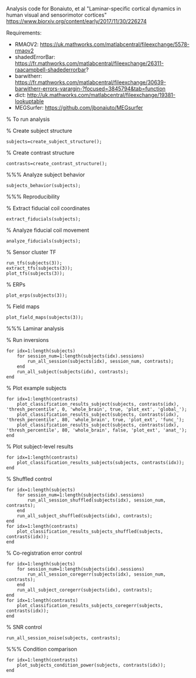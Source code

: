 Analysis code for Bonaiuto, et al "Laminar-specific cortical dynamics in human visual and sensorimotor cortices"
https://www.biorxiv.org/content/early/2017/11/30/226274

Requirements:

* RMAOV2: https://uk.mathworks.com/matlabcentral/fileexchange/5578-rmaov2
* shadedErrorBar: https://fr.mathworks.com/matlabcentral/fileexchange/26311-raacampbell-shadederrorbar?
* barwitherr: https://fr.mathworks.com/matlabcentral/fileexchange/30639-barwitherr-errors-varargin-?focused=3845794&tab=function
* dict: http://uk.mathworks.com/matlabcentral/fileexchange/19381-lookuptable
* MEGSurfer: https://github.com/jbonaiuto/MEGsurfer

% To run analysis


% Create subject structure

    subjects=create_subject_structure();

% Create contrast structure

    contrasts=create_contrast_structure();


%%% Analyze subject behavior

    subjects_behavior(subjects);


%%% Reproducibility

% Extract fiducial coil coordinates

    extract_fiducials(subjects);

% Analyze fiducial coil movement

    analyze_fiducials(subjects);


% Sensor cluster TF

    run_tfs(subjects(3));
    extract_tfs(subjects(3));
    plot_tfs(subjects(3));


% ERPs

    plot_erps(subjects(3));


% Field maps

    plot_field_maps(subjects(3));


%%% Laminar analysis

% Run inversions

    for idx=1:length(subjects)
        for session_num=1:length(subjects(idx).sessions)
            run_all_session(subjects(idx), session_num, contrasts);
        end
        run_all_subject(subjects(idx), contrasts);
    end


% Plot example subjects

    for idx=1:length(contrasts)
        plot_classification_results_subject(subjects, contrasts(idx), 'thresh_percentile', 0, 'whole_brain', true, 'plot_ext', 'global_');
        plot_classification_results_subject(subjects, contrasts(idx), 'thresh_percentile', 80, 'whole_brain', true, 'plot_ext', 'func_');
        plot_classification_results_subject(subjects, contrasts(idx), 'thresh_percentile', 80, 'whole_brain', false, 'plot_ext', 'anat_');
    end


% Plot subject-level results

    for idx=1:length(contrasts)
        plot_classification_results_subjects(subjects, contrasts(idx));
    end


% Shuffled control

    for idx=1:length(subjects)
        for session_num=1:length(subjects(idx).sessions)
            run_all_session_shuffled(subjects(idx), session_num, contrasts);
        end
        run_all_subject_shuffled(subjects(idx), contrasts);
    end
    for idx=1:length(contrasts)
        plot_classification_results_subjects_shuffled(subjects, contrasts(idx));
    end



% Co-registration error control

    for idx=1:length(subjects)
        for session_num=1:length(subjects(idx).sessions)
            run_all_session_coregerr(subjects(idx), session_num, contrasts);
        end
        run_all_subject_coregerr(subjects(idx), contrasts);
    end
    for idx=1:length(contrasts)
        plot_classification_results_subjects_coregerr(subjects, contrasts(idx));
    end



% SNR control

    run_all_session_noise(subjects, contrasts);


%%% Condition comparison

    for idx=1:length(contrasts)
        plot_subjects_condition_power(subjects, contrasts(idx));
    end
